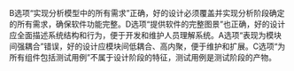 B选项“实现分析模型中的所有需求”正确，好的设计必须覆盖并实现分析阶段确定的所有需求，确保软件功能完整。D选项“提供软件的完整图景”也正确，好的设计应全面描述系统结构和行为，便于开发和维护人员理解系统。A选项“表现为模块间强耦合”错误，好的设计应模块间低耦合、高内聚，便于维护和扩展。C选项“为所有组件包括测试用例”不属于设计阶段的特征，测试用例是测试阶段的产物。